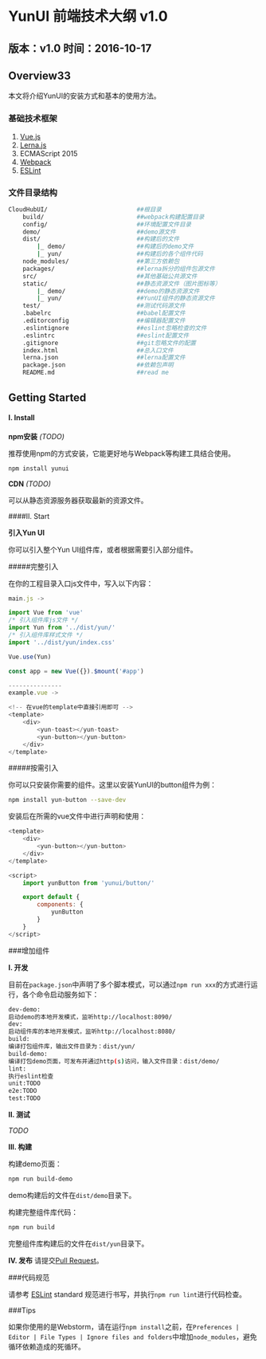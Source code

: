 # YunUI 前端技术大纲 v1.0
## 版本：v1.0 时间：2016-10-17

## Overview33

本文将介绍YunUI的安装方式和基本的使用方法。

### 基础技术框架
1. [Vue.js](https://vuejs.org/)
2. [Lerna.js](https://lernajs.io/)
3. ECMAScript 2015
4. [Webpack](https://webpack.github.io/docs/)
5. [ESLint](http://eslint.org/)

### 文件目录结构
``` bash
CloudHubUI/							##根目录
	build/						    ##webpack构建配置目录
	config/							##环境配置文件目录
	demo/							##demo源文件
	dist/							##构建后的文件
		|_ demo/					##构建后的demo文件
		|_ yun/						##构建后的各个组件代码
	node_modules/					##第三方依赖包
	packages/						##lerna拆分的组件包源文件
	src/							##其他基础公共源文件
	static/							##静态资源文件（图片图标等）
		|_ demo/					##demo的静态资源文件
		|_ yun/						##YunUI组件的静态资源文件
	test/							##测试代码源文件
	.babelrc						##babel配置文件
	.editorconfig					##编辑器配置文件
	.eslintignore					##eslint忽略检查的文件
	.eslintrc						##eslint配置文件
	.gitignore						##git忽略文件的配置
	index.html						##总入口文件
	lerna.json						##lerna配置文件
	package.json					##依赖包声明
	README.md						##read me
```

## Getting Started

#### I.	Install

**npm安装** *(TODO)*

推荐使用npm的方式安装，它能更好地与Webpack等构建工具结合使用。

``` bash
npm install yunui
```

**CDN** *(TODO)*

可以从静态资源服务器获取最新的资源文件。

####II. Start

**引入Yun UI**

你可以引入整个Yun UI组件库，或者根据需要引入部分组件。

#####完整引入

在你的工程目录入口js文件中，写入以下内容：

``` javascript
main.js ->

import Vue from 'vue'
/* 引入组件库js文件 */
import Yun from '../dist/yun/'
/* 引入组件库样式文件 */
import '../dist/yun/index.css'

Vue.use(Yun)

const app = new Vue({}).$mount('#app')

---------------
example.vue ->

<!-- 在vue的template中直接引用即可 -->
<template>
    <div>
        <yun-toast></yun-toast>
        <yun-button></yun-button>
    </div>
</template>

```

#####按需引入

你可以只安装你需要的组件。这里以安装YunUI的button组件为例：

``` bash
npm install yun-button --save-dev
```
安装后在所需的vue文件中进行声明和使用：

``` javascript
<template>
    <div>
        <yun-button></yun-button>
    </div>
</template>

<script>
    import yunButton from 'yunui/button/'

    export default {
        components: {
            yunButton
        }
    }
</script>

```

###增加组件

**I.	开发**

目前在`package.json`中声明了多个脚本模式，可以通过`npm run xxx`的方式进行运行，各个命令启动服务如下：

``` bash
dev-demo: 
启动demo的本地开发模式，监听http://localhost:8090/
dev:
启动组件库的本地开发模式，监听http://localhost:8080/
build:
编译打包组件库，输出文件目录为：dist/yun/
build-demo:
编译打包demo页面，可发布并通过http(s)访问，输入文件目录：dist/demo/
lint:
执行eslint检查
unit:TODO
e2e:TODO
test:TODO
```

**II. 测试**

*TODO*

**III. 构建**

构建demo页面：

``` bash
npm run build-demo
```
demo构建后的文件在`dist/demo`目录下。

构建完整组件库代码：

``` bash
npm run build
```
完整组件库构建后的文件在`dist/yun`目录下。


**IV. 发布**
请提交[Pull Request](https://git-scm.com/docs/git-request-pull)。

###代码规范

请参考 [ESLint](http://eslint.org/) standard 规范进行书写，并执行`npm run lint`进行代码检查。

###Tips

如果你使用的是Webstorm，请在运行`npm install`之前，在`Preferences | Editor | File Types | Ignore files and folders`中增加`node_modules`，避免循环依赖造成的死循环。